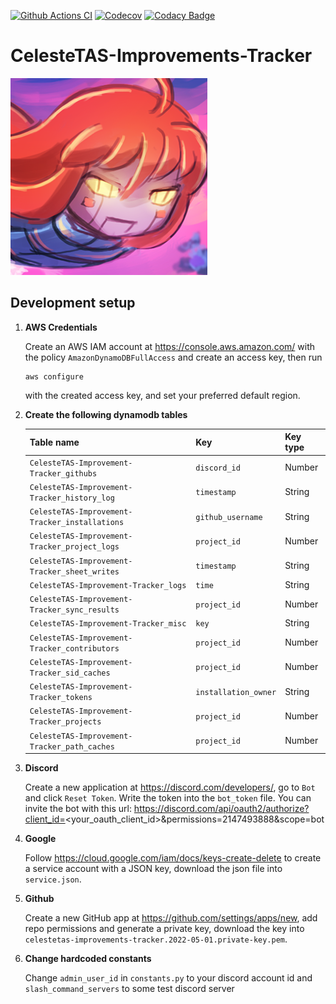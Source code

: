 [![Github Actions CI](https://img.shields.io/github/actions/workflow/status/Kataiser/CelesteTAS-Improvements-Tracker/Tests.yml?label=tests)](https://github.com/Kataiser/CelesteTAS-Improvements-Tracker/actions/workflows/Tests.yml)
[![Codecov](https://codecov.io/gh/Kataiser/CelesteTAS-Improvements-Tracker/graph/badge.svg?token=64TF2SXS9F)](https://codecov.io/gh/Kataiser/CelesteTAS-Improvements-Tracker)
[![Codacy Badge](https://app.codacy.com/project/badge/Grade/1d05fa6351624fc9af5385bfff1c263e)](https://app.codacy.com/gh/Kataiser/CelesteTAS-Improvements-Tracker/dashboard?utm_source=gh&utm_medium=referral&utm_content=&utm_campaign=Badge_grade)

# CelesteTAS-Improvements-Tracker
![avatar](improvements%20bot%20avatar.png)


## Development setup

1. **AWS Credentials**

   Create an AWS IAM account at https://console.aws.amazon.com/ with the policy `AmazonDynamoDBFullAccess` and create an access key, then run
   ```shell
   aws configure
   ```
   with the created access key, and set your preferred default region.
2. **Create the following dynamodb tables**

   | Table name                                     | Key                  | Key type |
   |------------------------------------------------|----------------------|----------|
   | `CelesteTAS-Improvement-Tracker_githubs`       | `discord_id`         | Number   |
   | `CelesteTAS-Improvement-Tracker_history_log`   | `timestamp`          | String   |
   | `CelesteTAS-Improvement-Tracker_installations` | `github_username`    | String   |
   | `CelesteTAS-Improvement-Tracker_project_logs`  | `project_id`         | Number   |
   | `CelesteTAS-Improvement-Tracker_sheet_writes`  | `timestamp`          | String   |
   | `CelesteTAS-Improvement-Tracker_logs`          | `time`               | String   |
   | `CelesteTAS-Improvement-Tracker_sync_results`  | `project_id`         | Number   |
   | `CelesteTAS-Improvement-Tracker_misc`          | `key`                | String   |
   | `CelesteTAS-Improvement-Tracker_contributors`  | `project_id`         | Number   |
   | `CelesteTAS-Improvement-Tracker_sid_caches`    | `project_id`         | Number   |
   | `CelesteTAS-Improvement-Tracker_tokens`        | `installation_owner` | String   |
   | `CelesteTAS-Improvement-Tracker_projects`      | `project_id`         | Number   |
   | `CelesteTAS-Improvement-Tracker_path_caches`   | `project_id`         | Number   |

3. **Discord**

   Create a new application at https://discord.com/developers/, go to `Bot` and click `Reset Token`. Write the token into the `bot_token` file.
   You can invite the bot with this url: https://discord.com/api/oauth2/authorize?client_id=<your_oauth_client_id>&permissions=2147493888&scope=bot
4. **Google**

   Follow https://cloud.google.com/iam/docs/keys-create-delete to create a service account with a JSON key, download the json file into `service.json`.
5. **Github**

   Create a new GitHub app at https://github.com/settings/apps/new, add repo permissions and generate a private key, download the key into `celestetas-improvements-tracker.2022-05-01.private-key.pem`.
6. **Change hardcoded constants**

   Change `admin_user_id` in `constants.py` to your discord account id and `slash_command_servers` to some test discord server